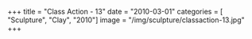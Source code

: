 +++
title = "Class Action - 13"
date = "2010-03-01"
categories = [ "Sculpture", "Clay", "2010"]
image = "/img/sculpture/classaction-13.jpg"
+++

